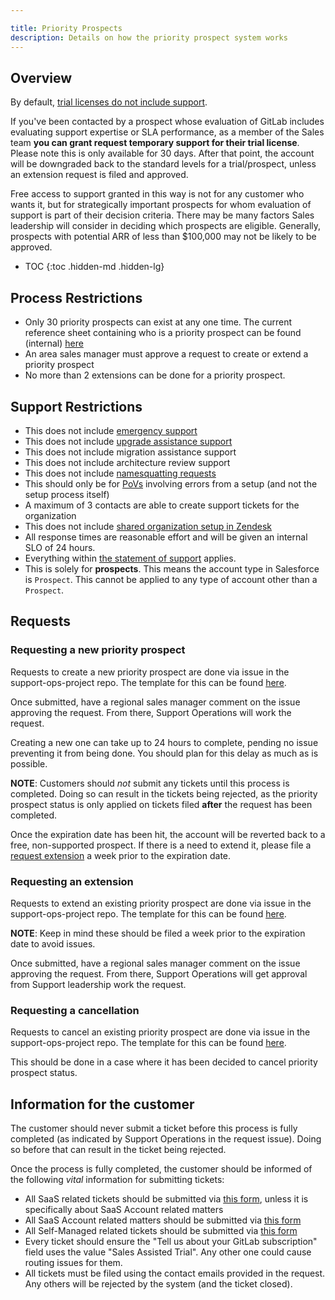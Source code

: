 ```yaml
---

title: Priority Prospects
description: Details on how the priority prospect system works
---
```


## Overview

By default, [trial licenses do not include support](https://about.gitlab.com/support/#trials-support).

If you've been contacted by a prospect whose evaluation of GitLab includes evaluating support expertise or SLA performance, as a member of the Sales team **you can grant request temporary support for their trial license**. Please note this is only available for 30 days. After that point, the account will be downgraded back to the standard levels for a trial/prospect, unless an extension request is filed and approved.

Free access to support granted in this way is not for any customer who wants it, but for strategically important prospects for whom evaluation of support is part of their decision criteria. There may be many factors Sales leadership will consider in deciding which prospects are eligible. Generally, prospects with potential ARR of less than $100,000 may not be likely to be approved.

- TOC
{:toc .hidden-md .hidden-lg}

## Process Restrictions

- Only 30 priority prospects can exist at any one time. The current reference
   sheet containing who is a priority prospect can be found (internal)
  [here](https://docs.google.com/spreadsheets/d/11p3aBj1LTr-ngk1wxoMlae-UvJ3bOTuQHd48so2ZcXU/edit?usp=sharing)
- An area sales manager must approve a request to create or extend a priority
  prospect
- No more than 2 extensions can be done for a priority prospect.

## Support Restrictions

- This does not include [emergency support](https://about.gitlab.com/support/#how-to-trigger-emergency-support)
- This does not include [upgrade assistance support](https://about.gitlab.com/support/scheduling-upgrade-assistance/)
- This does not include migration assistance support
- This does not include architecture review support
- This does not include [namesquatting requests](/support/workflows/namesquatting_policy.html)
- This should only be for [PoVs](../../customer-success/solutions-architects/tools-and-resources/pov/) involving errors from a setup (and not the setup
  process itself)
- A maximum of 3 contacts are able to create support tickets for the organization
- This does not include [shared organization setup in Zendesk](https://about.gitlab.com/support/managing-support-contacts/#shared-organizations)
- All response times are reasonable effort and will be given an internal SLO of
  24 hours.
- Everything within [the statement of support](/support/statement-of-support/) applies.
- This is solely for **prospects**. This means the account type in Salesforce
  is `Prospect`. This cannot be applied to any type of account other than a
  `Prospect`.

## Requests

### Requesting a new priority prospect

Requests to create a new priority prospect are done via issue in the
support-ops-project repo. The template for this can be found
[here](https://gitlab.com/gitlab-com/support/support-ops/support-ops-project/-/issues/new?issuable_template=Priority%20Prospect%20Creation%20Request).

Once submitted, have a regional sales manager comment on the issue approving the
request. From there, Support Operations will work the request.

Creating a new one can take up to 24 hours to complete, pending no issue
preventing it from being done. You should plan for this delay as much as is possible.

**NOTE**: Customers should *not* submit any tickets until this process is
completed. Doing so can result in the tickets being rejected, as the
priority prospect status is only applied on tickets filed **after** the request
has been completed.

Once the expiration date has been hit, the account will be reverted back to a
free, non-supported prospect. If there is a need to extend it, please file a
[request extension](#requesting-an-extension)
a week prior to the expiration date.

### Requesting an extension

Requests to extend an existing priority prospect are done via issue in the
support-ops-project repo. The template for this can be found
[here](https://gitlab.com/gitlab-com/support/support-ops/support-ops-project/-/issues/new?issuable_template=Priority%20Prospect%20Extension%20Request).

**NOTE**: Keep in mind these should be filed a week prior to the expiration
date to avoid issues.

Once submitted, have a regional sales manager comment on the issue approving the
request. From there, Support Operations will get approval from Support
leadership work the request.

### Requesting a cancellation

Requests to cancel an existing priority prospect are done via issue in the
support-ops-project repo. The template for this can be found
[here](https://gitlab.com/gitlab-com/support/support-ops/support-ops-project/-/issues/new?issuable_template=Priority%20Prospect%20Extension%20Request).

This should be done in a case where it has been decided to cancel priority
prospect status.

## Information for the customer

The customer should never submit a ticket before this process is fully completed
(as indicated by Support Operations in the request issue). Doing so before that
can result in the ticket being rejected.

Once the process is fully completed, the customer should be informed of the
following *vital* information for submitting tickets:

- All SaaS related tickets should be submitted via
  [this form](https://support.gitlab.com/hc/en-us/requests/new?ticket_form_id=334447),
  unless it is specifically about SaaS Account related matters
- All SaaS Account related matters should be submitted via
  [this form](https://support.gitlab.com/hc/en-us/requests/new?ticket_form_id=360000803379)
- All Self-Managed related tickets should be submitted via
  [this form](https://support.gitlab.com/hc/en-us/requests/new?ticket_form_id=426148)
- Every ticket should ensure the "Tell us about your GitLab subscription" field
  uses the value "Sales Assisted Trial". Any other one could cause routing
  issues for them.
- All tickets must be filed using the contact emails provided in the request.
  Any others will be rejected by the system (and the ticket closed).
